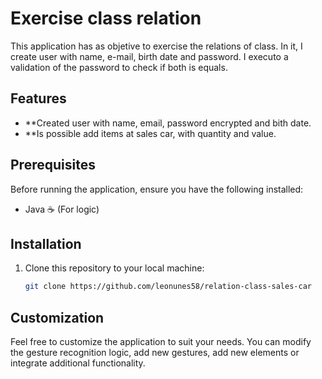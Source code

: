 # Exercise class relation

This application has as objetive to exercise the relations of class. In it, I create user with name, e-mail, birth date and password. I executo a validation of the password to check if both is equals.

## Features

- **Created user with name, email, password encrypted and bith date.
- **Is possible add items at sales car, with quantity and value.

## Prerequisites

Before running the application, ensure you have the following installed:

- Java ☕ (For logic)

## Installation

1. Clone this repository to your local machine:

   ```bash
   git clone https://github.com/leonunes58/relation-class-sales-car
   ```


## Customization

Feel free to customize the application to suit your needs. You can modify the gesture recognition logic, add new gestures, add new elements or integrate additional functionality.
